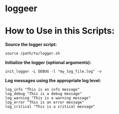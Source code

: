 <h1>loggeer<h1/>
  
# How to Use in this  Scripts:
**Source the logger script:**


```
source /path/to/logger.sh
```
**Initialize the logger (optional arguments):**



```
init_logger -L DEBUG -l "my_log_file.log" -v
```
**Log messages using the appropriate log level:**

```
log_info "This is an info message"
log_debug "This is a debug message"
log_warning "This is a warning message"
log_error "This is an error message"
log_critical "This is a critical message"
```

